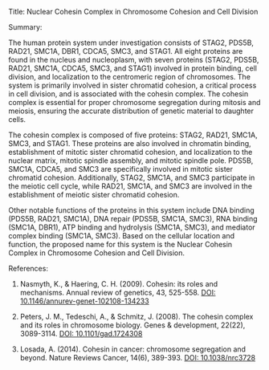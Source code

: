 Title: Nuclear Cohesin Complex in Chromosome Cohesion and Cell Division

Summary:

The human protein system under investigation consists of STAG2, PDS5B, RAD21, SMC1A, DBR1, CDCA5, SMC3, and STAG1. All eight proteins are found in the nucleus and nucleoplasm, with seven proteins (STAG2, PDS5B, RAD21, SMC1A, CDCA5, SMC3, and STAG1) involved in protein binding, cell division, and localization to the centromeric region of chromosomes. The system is primarily involved in sister chromatid cohesion, a critical process in cell division, and is associated with the cohesin complex. The cohesin complex is essential for proper chromosome segregation during mitosis and meiosis, ensuring the accurate distribution of genetic material to daughter cells.

The cohesin complex is composed of five proteins: STAG2, RAD21, SMC1A, SMC3, and STAG1. These proteins are also involved in chromatin binding, establishment of mitotic sister chromatid cohesion, and localization to the nuclear matrix, mitotic spindle assembly, and mitotic spindle pole. PDS5B, SMC1A, CDCA5, and SMC3 are specifically involved in mitotic sister chromatid cohesion. Additionally, STAG2, SMC1A, and SMC3 participate in the meiotic cell cycle, while RAD21, SMC1A, and SMC3 are involved in the establishment of meiotic sister chromatid cohesion.

Other notable functions of the proteins in this system include DNA binding (PDS5B, RAD21, SMC1A), DNA repair (PDS5B, SMC1A, SMC3), RNA binding (SMC1A, DBR1), ATP binding and hydrolysis (SMC1A, SMC3), and mediator complex binding (SMC1A, SMC3). Based on the cellular location and function, the proposed name for this system is the Nuclear Cohesin Complex in Chromosome Cohesion and Cell Division.

References:

1. Nasmyth, K., & Haering, C. H. (2009). Cohesin: its roles and mechanisms. Annual review of genetics, 43, 525-558. [DOI: 10.1146/annurev-genet-102108-134233](https://doi.org/10.1146/annurev-genet-102108-134233)

2. Peters, J. M., Tedeschi, A., & Schmitz, J. (2008). The cohesin complex and its roles in chromosome biology. Genes & development, 22(22), 3089-3114. [DOI: 10.1101/gad.1724308](https://doi.org/10.1101/gad.1724308)

3. Losada, A. (2014). Cohesin in cancer: chromosome segregation and beyond. Nature Reviews Cancer, 14(6), 389-393. [DOI: 10.1038/nrc3728](https://doi.org/10.1038/nrc3728)
